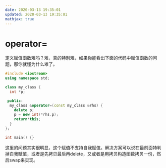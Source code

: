 ```yaml
---
date: 2020-03-13 19:35:01
updated: 2020-03-13 19:35:01
mathjax: true
---
```


# operator=
 定义赋值函数难吗？难，真的特别难，如果你能看出下面的代码中赋值函数的问题，那你就懂为什么难了。
```cpp
#include <iostream>
using namespace std;

class my_class {
  int *p;

 public:
  my_class &operator=(const my_class &rhs) {
    delete p;
    p = new int(*rhs.p);
    return*this;
  }
};

int main() {}
```
<!---more-->
 这里的问题其实很明显，这个赋值不支持自我赋值。解决方案可以说在最前面特判掉自我赋值，或者是先拷贝最后再delete，又或者是用拷贝构造函数拷贝一份，然后swap来实现。